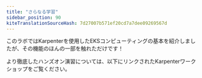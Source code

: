 ```yaml
---
title: "さらなる学習"
sidebar_position: 90
kiteTranslationSourceHash: 7d27007b571ef20cd7a7dee09269567d
---
```


このラボではKarpenterを使用したEKSコンピューティングの基本を紹介しましたが、その機能のほんの一部を触れただけです！

より徹底したハンズオン演習については、以下にリンクされたKarpenterワークショップをご覧ください。

<LaunchButton url="https://catalog.workshops.aws/karpenter" label="Karpenterワークショップ" />

